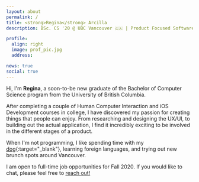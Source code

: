 ```yaml
---
layout: about
permalink: /
title: <strong>Regina</strong> Arcilla
description: BSc. CS '20 @ UBC Vancouver 🇨🇦 | Product Focused Software Engineer

profile:
  align: right
  image: prof_pic.jpg
  address:

news: true
social: true
---
```


Hi, I'm **Regina**, a soon-to-be new graduate of the Bachelor of Computer Science program from the University of British Columbia.

After completing a couple of Human Computer Interaction and iOS Development courses in college, I have discovered my passion for creating things that people can enjoy. From researching and designing the UX/UI, to building out the actual application, I find it incredibly exciting to be involved in the different stages of a product.

When I'm not programming, I like spending time with my [dog](https://www.instagram.com/george_der_schnauzer/){:target="\_blank"}, learning foreign languages, and trying out new brunch spots around Vancouver.

I am open to full-time job opportunities for Fall 2020. If you would like to chat, please feel free to [reach out!](mailto:regina.arcilla@alumni.ubc.ca)
